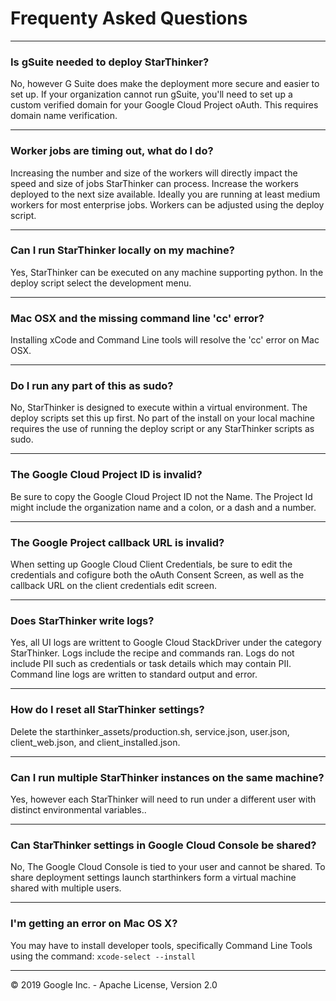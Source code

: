 # Frequenty Asked Questions

---
### Is gSuite needed to deploy StarThinker?
No, however G Suite does make the deployment more secure and easier to set up.  If your organization cannot run gSuite, you'll need to set up a custom verified domain for your Google Cloud Project oAuth.  This requires domain name verification.

---
### Worker jobs are timing out, what do I do?
Increasing the number and size of the workers will directly impact the speed and size of jobs StarThinker can process.  Increase the workers deployed to the next size available.  Ideally you are running at least medium workers for most enterprise jobs.  Workers can be adjusted using the deploy script.

---
### Can I run StarThinker locally on my machine?
Yes, StarThinker can be executed on any machine supporting python.  In the deploy script select the development menu.

---
### Mac OSX and the missing command line 'cc' error? 
Installing xCode and Command Line tools will resolve the 'cc' error on Mac OSX.

---
### Do I run any part of this as sudo?
No, StarThinker is designed to execute within a virtual environment.  The deploy scripts set this up first.  No part of the install on your local machine requires the use of running the deploy script or any StarThinker scripts as sudo.

---
### The Google Cloud Project ID is invalid?
Be sure to copy the Google Cloud Project ID not the Name. The Project Id might include the organization name and a colon, or a dash and a number.

---
### The Google Project callback URL is invalid?
When setting up Google Cloud Client Credentials, be sure to edit the credentials and cofigure both the oAuth Consent Screen, as well as the callback URL on the client credentials edit screen.

---
### Does StarThinker write logs?
Yes, all UI logs are writtent to Google Cloud StackDriver under the category StarThinker.  Logs include the recipe and commands ran.  Logs do not include PII such as credentials or task details which may contain PII.  Command line logs are written to standard output and error. 

---
### How do I reset all StarThinker settings?
Delete the starthinker_assets/production.sh, service.json, user.json, client_web.json, and client_installed.json.

---
### Can I run multiple StarThinker instances on the same machine?
Yes, however each StarThinker will need to run under a different user with distinct environmental variables..  

---
### Can StarThinker settings in Google Cloud Console be shared?
No, The Google Cloud Console is tied to your user and cannot be shared.  To share deployment settings launch starthinkers form a virtual machine shared with multiple users.

---
### I'm getting an error on Mac OS X?
You may have to install developer tools, specifically Command Line Tools using the command:
```xcode-select --install```

--- 
&copy; 2019 Google Inc. - Apache License, Version 2.0
